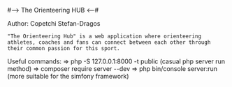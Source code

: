 #--> The Orienteering HUB <--#

Author: Copetchi Stefan-Dragos

	"The Orienteering Hub" is a web application where orienteering athletes, coaches and fans can connect between each other through their common passion for this sport.

Useful commands: 
	=> php -S 127.0.0.1:8000 -t public (casual php server run method)
	=> composer require server --dev
	=> php bin/console server:run (more suitable for the simfony framework)
	
	